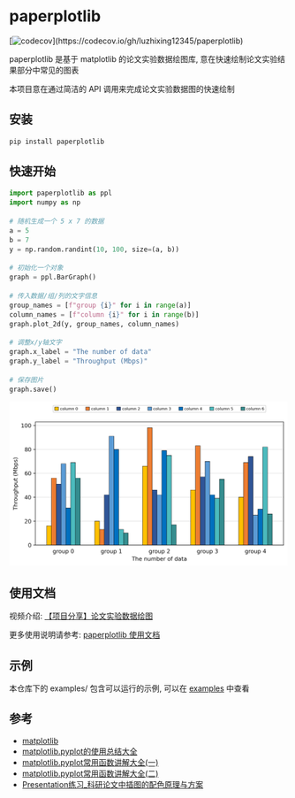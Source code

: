 # paperplotlib

[![codecov](https://codecov.io/gh/luzhixing12345/paperplotlib/branch/main/graph/badge.svg?)](https://codecov.io/gh/luzhixing12345/paperplotlib)

paperplotlib 是基于 matplotlib 的论文实验数据绘图库, 意在快速绘制论文实验结果部分中常见的图表

本项目意在通过简洁的 API 调用来完成论文实验数据图的快速绘制

## 安装

```bash
pip install paperplotlib
```

## 快速开始

```python
import paperplotlib as ppl
import numpy as np

# 随机生成一个 5 x 7 的数据
a = 5
b = 7
y = np.random.randint(10, 100, size=(a, b))

# 初始化一个对象
graph = ppl.BarGraph()

# 传入数据/组/列的文字信息
group_names = [f"group {i}" for i in range(a)]
column_names = [f"column {i}" for i in range(b)]
graph.plot_2d(y, group_names, column_names)

# 调整x/y轴文字
graph.x_label = "The number of data"
graph.y_label = "Throughput (Mbps)"

# 保存图片
graph.save()
```

![](./images/paperplotlib/result.png)

## 使用文档

视频介绍: [【项目分享】论文实验数据绘图](https://www.bilibili.com/video/BV1Qx421m7hx/)

更多使用说明请参考: [paperplotlib 使用文档](https://luzhixing12345.github.io/paperplotlib/)

## 示例

本仓库下的 examples/ 包含可以运行的示例, 可以在 [examples](./examples) 中查看

## 参考

- [matplotlib](https://matplotlib.org/stable/users/index.html)
- [matplotlib.pyplot的使用总结大全](https://www.zhihu.com/tardis/zm/art/139052035?source_id=1003)
- [matplotlib.pyplot常用函数讲解大全(一)](https://zhuanlan.zhihu.com/p/139475633)
- [matplotlib.pyplot常用函数讲解大全(二)](https://zhuanlan.zhihu.com/p/139946399)
- [Presentation练习_科研论文中插图的配色原理与方案](https://www.bilibili.com/video/BV1cJ4m1j7No/)